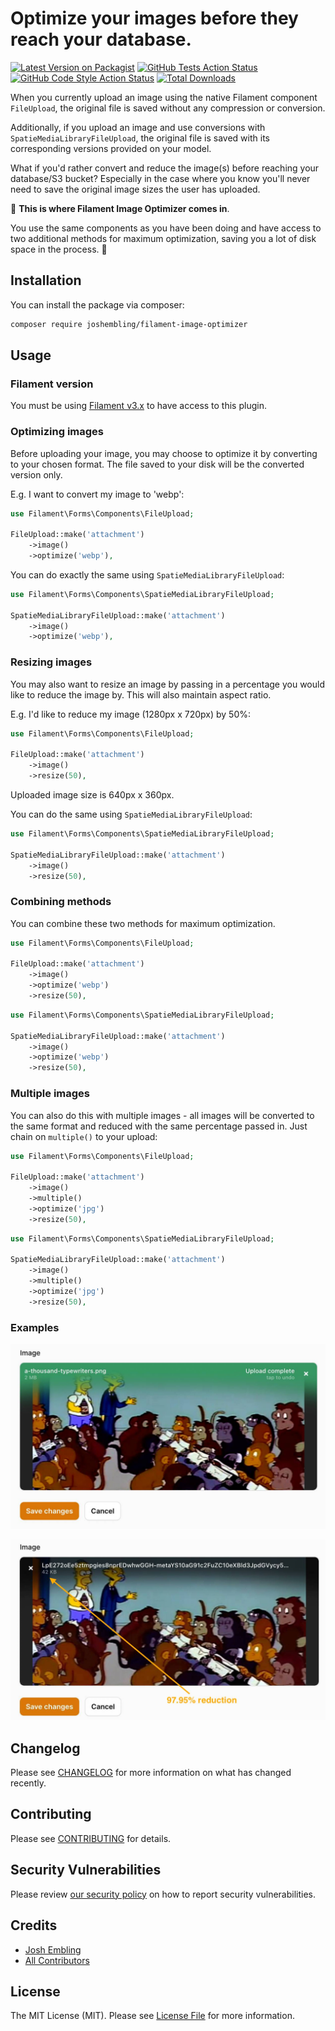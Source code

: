 # Optimize your images before they reach your database.

[![Latest Version on Packagist](https://img.shields.io/packagist/v/joshembling/filament-image-optimizer.svg?style=flat-square)](https://packagist.org/packages/joshembling/filament-image-optimizer)
[![GitHub Tests Action Status](https://img.shields.io/github/actions/workflow/status/joshembling/filament-image-optimizer/run-tests.yml?branch=main&label=tests&style=flat-square)](https://github.com/joshembling/filament-image-optimizer/actions?query=workflow%3Arun-tests+branch%3Amain)
[![GitHub Code Style Action Status](https://img.shields.io/github/actions/workflow/status/joshembling/filament-image-optimizer/fix-php-code-style-issues.yml?branch=main&label=code%20style&style=flat-square)](https://github.com/joshembling/filament-image-optimizer/actions?query=workflow%3A"Fix+PHP+code+style+issues"+branch%3Amain)
[![Total Downloads](https://img.shields.io/packagist/dt/joshembling/filament-image-optimizer.svg?style=flat-square)](https://packagist.org/packages/joshembling/filament-image-optimizer)

When you currently upload an image using the native Filament component `FileUpload`, the original file is saved without any compression or conversion.

Additionally, if you upload an image and use conversions with `SpatieMediaLibraryFileUpload`, the original file is saved with its corresponding versions provided on your model. 

What if you'd rather convert and reduce the image(s) before reaching your database/S3 bucket? Especially in the case where you know you'll never need to save the original image sizes the user has uploaded.

🤳 **This is where Filament Image Optimizer comes in**. 

You use the same components as you have been doing and have access to two additional methods for maximum optimization, saving you a lot of disk space in the process. 🎉

## Installation

You can install the package via composer:

```bash
composer require joshembling/filament-image-optimizer
```

## Usage

### Filament version

You must be using [Filament v3.x](https://filamentphp.com/docs/3.x/panels/installation) to have access to this plugin.

### Optimizing images

Before uploading your image, you may choose to optimize it by converting to your chosen format. The file saved to your disk will be the converted version only.

E.g. I want to convert my image to 'webp': 

```php
use Filament\Forms\Components\FileUpload;

FileUpload::make('attachment')
    ->image()
    ->optimize('webp'),
```

You can do exactly the same using `SpatieMediaLibraryFileUpload`:

```php
use Filament\Forms\Components\SpatieMediaLibraryFileUpload;

SpatieMediaLibraryFileUpload::make('attachment')
    ->image()
    ->optimize('webp'),
```

### Resizing images

You may also want to resize an image by passing in a percentage you would like to reduce the image by. This will also maintain aspect ratio.

E.g. I'd like to reduce my image (1280px x 720px) by 50%:

```php
use Filament\Forms\Components\FileUpload;

FileUpload::make('attachment')
    ->image()
    ->resize(50),
```

Uploaded image size is 640px x 360px.

You can do the same using `SpatieMediaLibraryFileUpload`:

```php
use Filament\Forms\Components\SpatieMediaLibraryFileUpload;

SpatieMediaLibraryFileUpload::make('attachment')
    ->image()
    ->resize(50),
```

### Combining methods

You can combine these two methods for maximum optimization.

```php
use Filament\Forms\Components\FileUpload;

FileUpload::make('attachment')
    ->image()
	->optimize('webp')
    ->resize(50),
```

```php
use Filament\Forms\Components\SpatieMediaLibraryFileUpload;

SpatieMediaLibraryFileUpload::make('attachment')
    ->image()
	->optimize('webp')
    ->resize(50),
```

### Multiple images

You can also do this with multiple images - all images will be converted to the same format and reduced with the same percentage passed in. Just chain on `multiple()` to your upload:

```php
use Filament\Forms\Components\FileUpload;

FileUpload::make('attachment')
    ->image()
	->multiple()
	->optimize('jpg')
    ->resize(50),
```

```php
use Filament\Forms\Components\SpatieMediaLibraryFileUpload;

SpatieMediaLibraryFileUpload::make('attachment')
    ->image()
	->multiple()
	->optimize('jpg')
    ->resize(50),
```

### Examples 

![Before](images/before.jpg) 

![After](images/after.jpg)

## Changelog

Please see [CHANGELOG](CHANGELOG.md) for more information on what has changed recently.

## Contributing

Please see [CONTRIBUTING](.github/CONTRIBUTING.md) for details.

## Security Vulnerabilities

Please review [our security policy](../../security/policy) on how to report security vulnerabilities.

## Credits

- [Josh Embling](https://github.com/joshembling)
- [All Contributors](../../contributors)

## License

The MIT License (MIT). Please see [License File](LICENSE.md) for more information.
